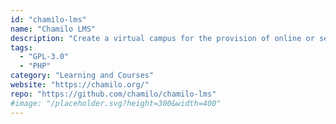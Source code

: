 ```yaml
---
id: "chamilo-lms"
name: "Chamilo LMS"
description: "Create a virtual campus for the provision of online or semi-online training."
tags:
  - "GPL-3.0"
  - "PHP"
category: "Learning and Courses"
website: "https://chamilo.org/"
repo: "https://github.com/chamilo/chamilo-lms"
#image: "/placeholder.svg?height=300&width=400"
---
```


